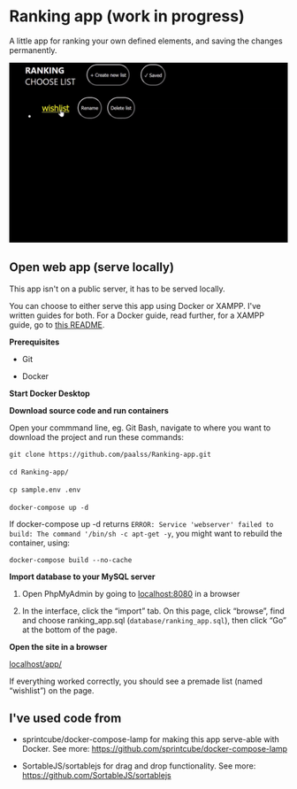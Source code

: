 # Ranking app (work in progress)
A little app for ranking your own defined elements, and saving the changes permanently.

![App_interaction](www/app/images/app/app-recording1.gif)

## Open web app (serve locally)
This app isn't on a public server, it has to be served locally.

You can choose to either serve this app using Docker or XAMPP. I've written guides for both. For a Docker guide, read further, for a XAMPP guide, go to [this README](https://github.com/paalss/Ranking-app/blob/master/www/app/README.md).

**Prerequisites**

* Git

* Docker

**Start Docker Desktop**

**Download source code and run containers**

Open your commmand line, eg. Git Bash, navigate to where you want to download the project and run these commands:

```
git clone https://github.com/paalss/Ranking-app.git

cd Ranking-app/

cp sample.env .env

docker-compose up -d
```

If docker-compose up -d returns `ERROR: Service 'webserver' failed to build: The command '/bin/sh -c apt-get -y`, you might want to rebuild the container, using:

```
docker-compose build --no-cache
```

**Import database to your MySQL server**

1. Open PhpMyAdmin by going to [localhost:8080](http://localhost:8080) in a browser

2. In the interface, click the “import” tab. On this page, click “browse”, find and choose ranking_app.sql (`database/ranking_app.sql`), then click “Go” at the bottom of the page.

**Open the site in a browser**

[localhost/app/](http://localhost/app/)

If everything worked correctly, you should see a premade list (named “wishlist”) on the page.

<!-- ## Run automatic tests (jest&puppeteer)

**Navigate to the app folder and install the dependencies**

```
cd www/app/
npm install
```

**Run tests**

```
npm test
``` -->

## I've used code from 
* sprintcube/docker-compose-lamp for making this app serve-able with Docker. See more: https://github.com/sprintcube/docker-compose-lamp

* SortableJS/sortablejs for drag and drop functionality. See more: https://github.com/SortableJS/sortablejs